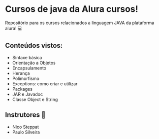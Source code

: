 # Cursos de java da Alura cursos!

Repositório para os cursos relacionados a linguagem JAVA da plataforma alura! 💻

## Conteúdos vistos:

- Sintaxe básica
- Orientação a Objetos
- Encapsulamento
- Herança
- Polimorfismo
- Exceptions: como criar e utilizar
- Packages
- JAR e Javadoc
- Classe Object e String

## Instrutores 👷

- Nico Steppat
- Paulo Silveira